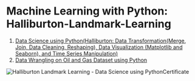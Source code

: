 # Machine Learning with Python: Halliburton-Landmark-Learning

1. [Data Science using Python(Halliburton: Data Transformation(Merge, Join, Data Cleaning, Reshaping), Data Visualization (Matplotlib and Seaborn), and Time Series Manipulation)](https://github.com/divyansh1195/Halliburton-Landmark-Learning-ML-with-Python/tree/master/Data%20Science%20using%20Python(Halliburton))
2. [Data Wrangling on Oil and Gas Dataset using Python](https://github.com/divyansh1195/Halliburton-Landmark-Learning-ML-with-Python/tree/master/Data%20Wrangling%20on%20Oil%20and%20Gas%20Dataset%20using%20Python)
 

![Halliburton Landmark Learning - Data Science using PythonCertificate](https://github.com/divyansh1195/Halliburton-Landmark-Learning-ML-with-Python/blob/master/Halliburton%20Landmark%20Learning%20-%20Data%20Science%20using%20Python.png)
